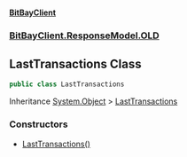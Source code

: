 #### [BitBayClient](./index.md 'index')
### [BitBayClient.ResponseModel.OLD](./BitBayClient-ResponseModel-OLD.md 'BitBayClient.ResponseModel.OLD')
## LastTransactions Class
```csharp
public class LastTransactions
```
Inheritance [System.Object](https://docs.microsoft.com/en-us/dotnet/api/System.Object 'System.Object') &gt; [LastTransactions](./BitBayClient-ResponseModel-OLD-LastTransactions.md 'BitBayClient.ResponseModel.OLD.LastTransactions')  
### Constructors
- [LastTransactions()](./BitBayClient-ResponseModel-OLD-LastTransactions-LastTransactions().md 'BitBayClient.ResponseModel.OLD.LastTransactions.LastTransactions()')
